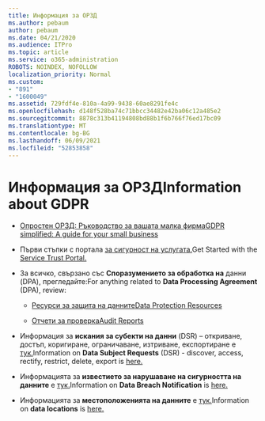 ```yaml
---
title: Информация за ОРЗД
ms.author: pebaum
author: pebaum
ms.date: 04/21/2020
ms.audience: ITPro
ms.topic: article
ms.service: o365-administration
ROBOTS: NOINDEX, NOFOLLOW
localization_priority: Normal
ms.custom:
- "891"
- "1600049"
ms.assetid: 729fdf4e-810a-4a99-9438-60ae8291fe4c
ms.openlocfilehash: d148f528ba74c71bbcc34482e42ba06c12a485e2
ms.sourcegitcommit: 8878c313b41194808bd88b1f6b766f76ed17bc09
ms.translationtype: MT
ms.contentlocale: bg-BG
ms.lasthandoff: 06/09/2021
ms.locfileid: "52853858"
---
```

# <a name="information-about-gdpr"></a><span data-ttu-id="e8acc-102">Информация за ОРЗД</span><span class="sxs-lookup"><span data-stu-id="e8acc-102">Information about GDPR</span></span>

- [<span data-ttu-id="e8acc-103">Опростен ОРЗД: Ръководство за вашата малка фирма</span><span class="sxs-lookup"><span data-stu-id="e8acc-103">GDPR simplified: A guide for your small business</span></span>](/microsoft-365/admin/security-and-compliance/gdpr-compliance)

- <span data-ttu-id="e8acc-104">Първи стъпки с портала [за сигурност на услугата.](https://servicetrust.microsoft.com/ViewPage/GDPRGetStarted)</span><span class="sxs-lookup"><span data-stu-id="e8acc-104">Get Started with the [Service Trust Portal.](https://servicetrust.microsoft.com/ViewPage/GDPRGetStarted)</span></span>

- <span data-ttu-id="e8acc-105">За всичко, свързано със **Споразумението за обработка на** данни (DPA), прегледайте:</span><span class="sxs-lookup"><span data-stu-id="e8acc-105">For anything related to **Data Processing Agreement** (DPA), review:</span></span>

  - [<span data-ttu-id="e8acc-106">Ресурси за защита на данните</span><span class="sxs-lookup"><span data-stu-id="e8acc-106">Data Protection Resources</span></span>](https://servicetrust.microsoft.com/ViewPage/TrustDocuments)

  - [<span data-ttu-id="e8acc-107">Отчети за проверка</span><span class="sxs-lookup"><span data-stu-id="e8acc-107">Audit Reports</span></span>](https://servicetrust.microsoft.com/ViewPage/MSComplianceGuide)

- <span data-ttu-id="e8acc-108">Информация за **искания за субекти на данни** (DSR) – откриване, достъп, коригиране, ограничаване, изтриване, експортиране е [тук.](/microsoft-365/compliance/gdpr-dsr-office365)</span><span class="sxs-lookup"><span data-stu-id="e8acc-108">Information on **Data Subject Requests** (DSR) - discover, access, rectify, restrict, delete, export is [here.](/microsoft-365/compliance/gdpr-dsr-office365)</span></span>

- <span data-ttu-id="e8acc-109">Информацията за **известието за нарушаване на сигурността на данните** е [тук.](https://servicetrust.microsoft.com/ViewPage/GDPRBreach)</span><span class="sxs-lookup"><span data-stu-id="e8acc-109">Information on **Data Breach Notification** is [here.](https://servicetrust.microsoft.com/ViewPage/GDPRBreach)</span></span>

- <span data-ttu-id="e8acc-110">Информацията за **местоположенията на данните** е [тук.](https://products.office.com/where-is-your-data-located?ms.officeurl=datamaps&amp;geo=All#All)</span><span class="sxs-lookup"><span data-stu-id="e8acc-110">Information on **data locations** is [here.](https://products.office.com/where-is-your-data-located?ms.officeurl=datamaps&amp;geo=All#All)</span></span>

